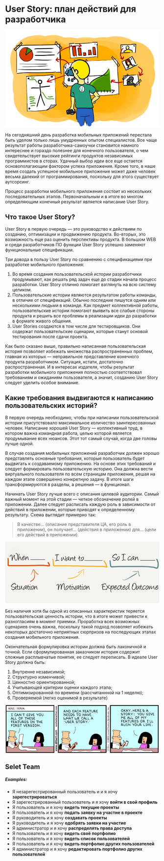 # User Story: план действий для разработчика

![Main icon](user-story.png)

На сегодняшний день разработка мобильных приложений перестала быть уделом только лишь умудренных опытом специалистов. Все чаще результат работы разработчика-самоучки становится намного интереснее и гораздо полезнее для конечного пользователя, о чем свидетельствует высокие рейтинги продуктов независимых программистов в сторах. Удачный выбор идеи все еще остается основополагающим фактором успеха приложения. Кроме того, в наше время создать успешное мобильное приложение может даже человек весьма далекий от программирования, поскольку для этого существует аутсорсинг.

Процесс разработки мобильного приложения состоит из нескольких последовательных этапов. Первоначальным и в итоге во многом определяющим конечный результат является написание User Story.
## Что такое User Story?
User Story в первую очередь — это руководство к действиям по созданию, оптимизации и продвижению продукта. Во-вторых, это возможность еще раз оценить перспективы продукта. В большом WEB и среди разработчиков ПО функции User Story успешно заменяют функциональные спецификации.

Три довода в пользу User Story по сравнению с спецификациями при разработке мобильного приложения:

1. Во время создания пользовательской истории разработчики продумывают, как решать ряд задач еще до стадии начала процесс разработки. User Story отлично помогает взглянуть на всю систему целиком.
2. Пользовательские истории являются результатом работы команды, в отличие от спецификаций. Обычно последние пишутся одним или несколькими людьми в команде. Как предмет коллективной работы, пользовательские истории помогают выявить все слабые стороны продукта и решить все проблемы в реализации идеи до разработки в формате живого общения.
3. User Stories создаются в том числе для тестировщиков. Они содержат пользовательские сценарии, которые станут основой тестирования после сдачи проекта.

<p>Как было сказано выше, правильно написанная пользовательская история позволяет избежать множества распространенных проблем, главная из которых — неправильное представление конечного продукта разработчиком. Ситуация, кстати, достаточно распространенная. И в интересах издателя, чтобы результат разработки мобильного приложения полностью соответствовал требованиям и ожиданиям пользователя, а значит, созданию User Story следует уделить особое внимание.</p>

## Какие требования выдвигаются к написанию пользовательских историй?
В первую очередь необходимо, чтобы при написании пользовательской истории присутствовало максимальное количество заинтересованных человек. Написание хорошей User Story — коллективный труд, в котором важна командная работа, целью которой является продумывание всех нюансов. Этот тот самый случай, когда две головы лучше одной.

В случае создания мобильных приложений разработчик должен хорошо представлять основные требования, которые пользователь будет выдвигать к создаваемому приложению. На основе этих требований и следует формировать пользовательскую историю. Она должна вести виртуального пользователя по всем страницам приложения, решая на каждом этапе совершенно конкретную задачу. В итоге шаги трансформируются в разделы, а решения — в функционал.

Начинать User Story лучше всего с описания целевой аудитории. Самый важный момент на этой стадии — четкое обозначение ролей в приложении. Далее следует расписать каждую роль в зависимости от действий в приложении, которые приводят к определенному результату. Схема выглядит примерно так:
>В качестве… (описание представителя ЦА, его роль в приложении), он получает… (действия в приложении) для… (цели его действий в приложении).

![](better-user-story.png)

Без наличия хотя бы одной из описанных характеристик теряется пользовательская ценность истории, что в итоге может привести к разногласиям в момент приемки. Проработка всех возможных сценариев очень важна, поскольку такой подход позволяет избежать некоторых достаточно неприятных сюрпризов на последующих этапах создания мобильного приложения.

Окончательная формулировка истории должна быть лаконичной и точной. Если сформулированная заказчиком история содержит сложные расплывчатые понятия, ее следует переписать. В идеале User Story должна быть:
1. Внутренне независимой;
2. Структурно изменчивой;
3. Ценностно ориентированной;
4. Учитывающей критерии оценки каждого этапа;
5. Оптимизированной по времени (рассчитаннной на 1 неделю);
6. Проверяемой (легко оценимой в результате)

![](dilbert-userstories.jpg)


## Selet Team
##### Examples:
* Я незарегестрированный пользователь и и я хочу **зарегестрироваться**
* Я зарегестрированный пользователь и я хочу **войти в свой профиль**
* Я пользователь и я хочу **видеть текущие проекты**
* Я пользователь и я хочу **подать заявку на участие в проекте**
* Я руководитель и я хочу **создавать проекты**
* Я руководитель и я хочу **одобрять заявки на участие**
* Я администратор и я хочу **распределять права доступа**
* Я пользователь и я хочу **видеть своё портфолио**
* Я пользователь и я хочу **видеть список пользователей**
* Я пользователь и я хочу **видеть портфолио других пользователей**
* Я администратор и я хочу **редактировать портфолио других пользователей**
